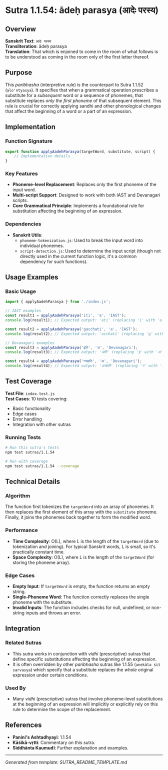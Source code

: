 # Sutra 1.1.54: ādeḥ parasya (आदेः परस्य)

## Overview

**Sanskrit Text**: `आदेः परस्य`  
**Transliteration**: ādeḥ parasya  
**Translation**: That which is enjoined to come in the room of what follows is to be understood as coming in the room only of the first letter thereof.

## Purpose

This *paribhasha* (interpretive rule) is the counterpart to Sutra 1.1.52 (`alo'ntyasya`). It specifies that when a grammatical operation prescribes a substitute for a *subsequent* word or a sequence of phonemes, that substitute replaces *only the first phoneme* of that subsequent element. This rule is crucial for correctly applying sandhi and other phonological changes that affect the beginning of a word or a part of an expression.

## Implementation

### Function Signature
```javascript
export function applyAadehParasya(targetWord, substitute, script) {
    // Implementation details
}
```

### Key Features
- **Phoneme-level Replacement**: Replaces only the first phoneme of the input word.
- **Multi-script Support**: Designed to work with both IAST and Devanagari scripts.
- **Core Grammatical Principle**: Implements a foundational rule for substitution affecting the beginning of an expression.

### Dependencies
- **Sanskrit Utils**:
    - `phoneme-tokenization.js`: Used to break the input word into individual phonemes.
    - `script-detection.js`: Used to determine the input script (though not directly used in the current function logic, it's a common dependency for such functions).

## Usage Examples

### Basic Usage
```javascript
import { applyAadehParasya } from './index.js';

// IAST examples
const result1 = applyAadehParasya('iti', 'a', 'IAST');
console.log(result1); // Expected output: 'ati' (replacing 'i' with 'a')

const result2 = applyAadehParasya('gacchati', 'a', 'IAST');
console.log(result2); // Expected output: 'acchati' (replacing 'g' with 'a')

// Devanagari examples
const result3 = applyAadehParasya('इति', 'अ', 'Devanagari');
console.log(result3); // Expected output: 'अति' (replacing 'इ' with 'अ')

const result4 = applyAadehParasya('गच्छति', 'अ', 'Devanagari');
console.log(result4); // Expected output: 'अच्छति' (replacing 'ग' with 'अ')
```

## Test Coverage

**Test File**: `index.test.js`  
**Test Cases**: 10 tests covering:
- Basic functionality
- Edge cases
- Error handling
- Integration with other sutras

### Running Tests
```bash
# Run this sutra's tests
npm test sutras/1.1.54

# Run with coverage
npm test sutras/1.1.54 --coverage
```

## Technical Details

### Algorithm
The function first tokenizes the `targetWord` into an array of phonemes. It then replaces the first element of this array with the `substitute` phoneme. Finally, it joins the phonemes back together to form the modified word.

### Performance
- **Time Complexity**: O(L), where L is the length of the `targetWord` (due to tokenization and joining). For typical Sanskrit words, L is small, so it's practically constant time.
- **Space Complexity**: O(L), where L is the length of the `targetWord` (for storing the phoneme array).

### Edge Cases
- **Empty Input**: If `targetWord` is empty, the function returns an empty string.
- **Single-Phoneme Word**: The function correctly replaces the single phoneme with the substitute.
- **Invalid Inputs**: The function includes checks for null, undefined, or non-string inputs and throws an error.

## Integration

### Related Sutras
- This sutra works in conjunction with *vidhi* (prescriptive) sutras that define specific substitutions affecting the beginning of an expression.
- It is often overridden by other *paribhasha* sutras like 1.1.55 (`anekāla śit sarvasya`) which specify that a substitute replaces the *whole* original expression under certain conditions.

### Used By
- Many *vidhi* (prescriptive) sutras that involve phoneme-level substitutions at the beginning of an expression will implicitly or explicitly rely on this rule to determine the scope of the replacement.

## References

- **Panini's Ashtadhyayi**: 1.1.54
- **Kāśikā-vṛtti**: Commentary on this sutra.
- **Siddhānta Kaumudī**: Further explanation and examples.

---

*Generated from template: SUTRA_README_TEMPLATE.md*